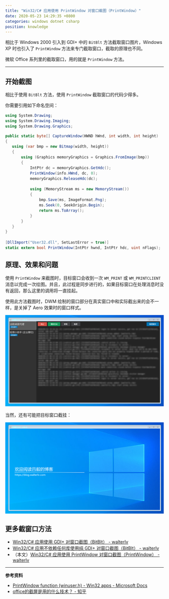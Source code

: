 ```yaml
---
title: "Win32/C# 应用使用 PrintWindow 对窗口截图（PrintWindow）"
date: 2020-05-23 14:29:35 +0800
categories: windows dotnet csharp
position: knowledge
---
```


相比于 Windows 2000 引入到 GDI+ 中的 `BitBlt` 方法截取窗口图片，Windows XP 时也引入了 `PrintWindow` 方法来专门截取窗口，截取的原理也不同。

微软 Office 系列里的截取窗口，用的就是 `PrintWindow` 方法。

---

<div id="toc"></div>

## 开始截图

相比于使用 `BitBlt` 方法，使用 `PrintWindow` 截取窗口的代码少得多。

你需要引用如下命名空间：

```csharp
using System.Drawing;
using System.Drawing.Imaging;
using System.Drawing.Graphics;
```

```csharp
public static byte[] CaptureWindow(HWND hWnd, int width, int height)
{
   using (var bmp = new Bitmap(width, height))
   {
       using (Graphics memoryGraphics = Graphics.FromImage(bmp))
       {
           IntPtr dc = memoryGraphics.GetHdc();
           PrintWindow(info.HWnd, dc, 0);
           memoryGraphics.ReleaseHdc(dc);

           using (MemoryStream ms = new MemoryStream())
           {
               bmp.Save(ms, ImageFormat.Png);
               ms.Seek(0, SeekOrigin.Begin);
               return ms.ToArray();
           }
       }
   }
}

[DllImport("User32.dll", SetLastError = true)]
static extern bool PrintWindow(IntPtr hwnd, IntPtr hdc, uint nFlags);
```

## 原理、效果和问题

使用 `PrintWindow` 来截图时，目标窗口会收到一次 `WM_PRINT` 或 `WM_PRINTCLIENT` 消息以完成一次绘图。并且，此过程是同步进行的，如果目标窗口在处理消息时没有返回，那么这里的调用将一直挂起。

使用此方法截图时，DWM 绘制的窗口部分在真实窗口中和实际截出来的会不一样，是关掉了 Aero 效果时的窗口样式。

![关掉了 Aero 样式的截图](/static/posts/2020-05-23-14-28-54.png)

当然，还有可能把目标窗口截挂：

![截到没有目标窗口了](/static/posts/2020-05-23-14-29-28.png)

## 更多截窗口方法

- [Win32/C# 应用使用 GDI+ 对窗口截图（BitBlt） - walterlv](/post/win32-and-system-drawing-capture-window-to-bitmap)
- [Win32/C# 应用不依赖任何库使用纯 GDI+ 对窗口截图（BitBlt） - walterlv](/post/pure-win32-capture-window-to-bitmap)
- （本文）[Win32/C# 应用使用 PrintWindow 对窗口截图（PrintWindow） - walterlv](/post/win32-capture-window-using-print-window)

---

**参考资料**

- [PrintWindow function (winuser.h) - Win32 apps - Microsoft Docs](https://docs.microsoft.com/en-us/windows/win32/api/winuser/nf-winuser-printwindow)
- [office的截屏是用的什么技术？ - 知乎](https://www.zhihu.com/question/272066252)

